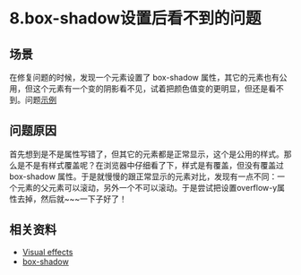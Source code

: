 # 8.box-shadow设置后看不到的问题
## 场景
在修复问题的时候，发现一个元素设置了 box-shadow 属性，其它的元素也有公用，但这个元素有一个变的阴影看不见，试着把颜色值变的更明显，但还是看不到。问题[示例]()
## 问题原因
首先想到是不是属性写错了，但其它的元素都是正常显示，这个是公用的样式。那么是不是有样式覆盖呢？在浏览器中仔细看了下，样式是有覆盖，但没有覆盖过 box-shadow 属性。于是就慢慢的跟正常显示的元素对比，发现有一点不同：一个元素的父元素可以滚动，另外一个不可以滚动。于是尝试把设置overflow-y属性去掉，然后就~~~一下子好了！
## 相关资料
- [Visual effects](https://www.w3.org/TR/CSS22/visufx.html)
- [box-shadow](https://drafts.csswg.org/css-backgrounds-3/#box-shadow)